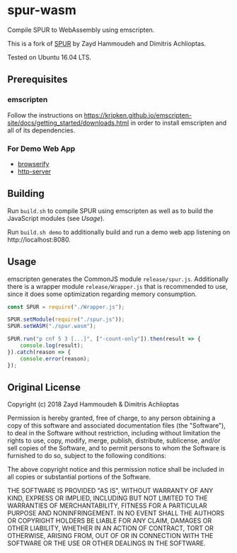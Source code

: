 # spur-wasm
Compile SPUR to WebAssembly using emscripten.

This is a fork of [SPUR](https://github.com/ZaydH/spur) by Zayd Hammoudeh and Dimitris Achlioptas.

Tested on Ubuntu 16.04 LTS.

## Prerequisites
### emscripten
Follow the instructions on https://kripken.github.io/emscripten-site/docs/getting_started/downloads.html in order to install emscripten and all of its dependencies.

### For Demo Web App
* [browserify](https://www.npmjs.com/package/browserify)
* [http-server](https://www.npmjs.com/package/http-server)

## Building
Run `build.sh` to compile SPUR using emscripten as well as to build the JavaScript modules (see *Usage*).

Run `build.sh demo` to additionally build and run a demo web app listening on http://localhost:8080.

## Usage
emscripten generates the CommonJS module `release/spur.js`. Additionally there is a wrapper module `release/Wrapper.js` that is recommended to use, since it does some optimization regarding memory consumption.

```js
const SPUR = require("./Wrapper.js");

SPUR.setModule(require("./spur.js"));
SPUR.setWASM("./spur.wasm");

SPUR.run("p cnf 5 3 [...]", ["-count-only"]).then(result => {
	console.log(result);
}).catch(reason => {
	console.error(reason);
});
```

## Original License
Copyright (c) 2018 Zayd Hammoudeh & Dimitris Achlioptas

Permission is hereby granted, free of charge, to any person obtaining a copy
of this software and associated documentation files (the "Software"), to deal
in the Software without restriction, including without limitation the rights
to use, copy, modify, merge, publish, distribute, sublicense, and/or sell
copies of the Software, and to permit persons to whom the Software is
furnished to do so, subject to the following conditions:

The above copyright notice and this permission notice shall be included in all
copies or substantial portions of the Software.

THE SOFTWARE IS PROVIDED "AS IS", WITHOUT WARRANTY OF ANY KIND, EXPRESS OR
IMPLIED, INCLUDING BUT NOT LIMITED TO THE WARRANTIES OF MERCHANTABILITY,
FITNESS FOR A PARTICULAR PURPOSE AND NONINFRINGEMENT. IN NO EVENT SHALL THE
AUTHORS OR COPYRIGHT HOLDERS BE LIABLE FOR ANY CLAIM, DAMAGES OR OTHER
LIABILITY, WHETHER IN AN ACTION OF CONTRACT, TORT OR OTHERWISE, ARISING FROM,
OUT OF OR IN CONNECTION WITH THE SOFTWARE OR THE USE OR OTHER DEALINGS IN THE
SOFTWARE.
